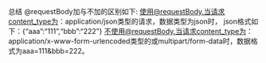 总结 @requestBody加与不加的区别如下:
使用@requestBody.当请求content_type为：application/json类型的请求，数据类型为json时， json格式如下：{“aaa”:“111”,“bbb”:“222”}
不使用@requestBody.当请求content_type为：application/x-www-form-urlencoded类型的或multipart/form-data时，数据格式为aaa=111&bbb=222。
